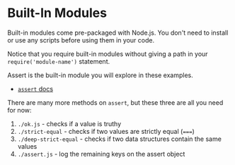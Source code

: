 # Built-In Modules

Built-in modules come pre-packaged with Node.js. You don't need to install or use any scripts before using them in your code.

Notice that you require built-in modules without giving a path in your `require('module-name')` statement.

Assert is the built-in module you will explore in these examples.

- [`assert` docs](https://nodejs.org/api/assert.html)

There are many more methods on `assert`, but these three are all you need for now:

1. `./ok.js` - checks if a value is truthy
2. `./strict-equal` - checks if two values are strictly equal (`===`)
3. `./deep-strict-equal` - checks if two data structures contain the same values
4. `./assert.js` - log the remaining keys on the assert object
